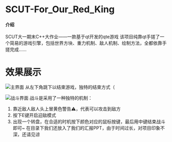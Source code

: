 # SCUT-For_Our_Red_King

#### 介绍
SCUT大一期末C++大作业——一款基于qt开发的qte游戏
该项目纯靠qt手搓了一个简易的游戏引擎，包括世界方块、重力机制、敌人机制、绘制方法，全都依靠手搓完成……

# 效果展示

![主界面](https://picture-storage-1301835005.cos.ap-guangzhou.myqcloud.com/Picture202508271616237.png)
从左下角跳下以结束游戏，独特的结束方式（

![战斗界面](https://picture-storage-1301835005.cos.ap-guangzhou.myqcloud.com/Picture202508271617012.png)
战斗是采用了一种独特的机制：
1. 靠近敌人敌人头上冒黄色警告⚠️，代表可以攻击到敌方
2. 按下E键开启迎敌模式
3. 出现一个转盘，在合适的时机按下颜色对应的鼠标按键，最后用中键结束战斗即可~
在目录下我们还放入了我们的汇报PPT，由于时间过长，对项目印象不深，还请见谅
